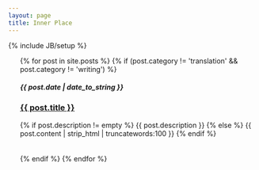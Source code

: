 ```yaml
---
layout: page
title: Inner Place
---
```

{% include JB/setup %}
<ul class="posts">
  {% for post in site.posts %}
 	{% if (post.category != 'translation' && post.category != 'writing') %}
    	<span><h5><b>{{ post.date | date_to_string }}</b></h5></span>
    	<span><a href="{{ BASE_PATH }}{{ post.url }}"><h3> <b> {{ post.title }} </b></h3></a></span>
   		<div class="post-content-truncate">
  			{% if post.description != empty %}
  	  		{{ post.description }}
  			{% else %}
    			{{ post.content | strip_html | truncatewords:100 }}
  			{% endif %}
		</div>
		<br /> <br />
    {% endif %}
  {% endfor %}
</ul>